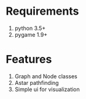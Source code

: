 # Requirements

1. python 3.5+
2. pygame 1.9+

# Features

1. Graph and Node classes 
2. Astar pathfinding
3. Simple ui for visualization



